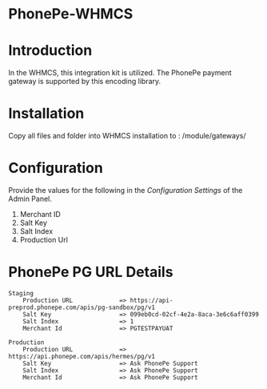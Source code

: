 # PhonePe-WHMCS

# Introduction

In the WHMCS, this integration kit is utilized. The PhonePe payment gateway is supported by this encoding library.

# Installation

Copy all files and folder into WHMCS installation to : /module/gateways/

# Configuration

Provide the values for the following in the *Configuration Settings* of the Admin Panel.

 1. Merchant ID
 2. Salt Key
 3. Salt Index
 4. Production Url

# PhonePe PG URL Details
	Staging	
		Production URL             => https://api-preprod.phonepe.com/apis/pg-sandbox/pg/v1
        Salt Key		           => 099eb0cd-02cf-4e2a-8aca-3e6c6aff0399
		Salt Index		           => 1
        Merchant Id		           => PGTESTPAYUAT

	Production
		Production URL             => https://api.phonepe.com/apis/hermes/pg/v1
        Salt Key		           => Ask PhonePe Support
		Salt Index		           => Ask PhonePe Support
        Merchant Id		           => Ask PhonePe Support
